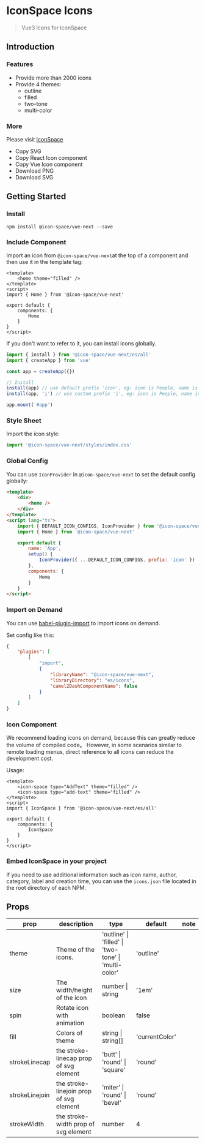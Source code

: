 # IconSpace Icons

> Vue3 Icons for IconSpace

## Introduction

### Features

-   Provide more than 2000 icons
-   Provide 4 themes:
    -   outline
    -   filled
    -   two-tone
    -   multi-color

### More

Please visit [IconSpace](https://icon-space.github.io/doc/)

-   Copy SVG
-   Copy React Icon component
-   Copy Vue Icon component
-   Download PNG
-   Download SVG

## Getting Started

### Install

```
npm install @icon-space/vue-next --save
```

### Include Component

Import an icon from `@icon-space/vue-next`at the top of a component and then use it in the template tag:

```vue
<template>
    <home theme="filled" />
</template>
<script>
import { Home } from '@icon-space/vue-next'

export default {
    components: {
        Home
    }
}
</script>
```

If you don't want to refer to it, you can install icons globally.

```typescript
import { install } from '@icon-space/vue-next/es/all'
import { createApp } from 'vue'

const app = createApp({})

// Install
install(app) // use default prefix 'icon', eg: icon is People, name is icon-people.
install(app, 'i') // use custom prefix 'i', eg: icon is People, name is i-people.

app.mount('#app')
```

### Style Sheet

Import the icon style:

```typescript
import '@icon-space/vue-next/styles/index.css'
```

### Global Config

You can use `IconProvider` in `@icon-space/vue-next` to set the default config globally:

```html
<template>
    <div>
        <home />
    </div>
</template>
<script lang="ts">
    import { DEFAULT_ICON_CONFIGS, IconProvider } from '@icon-space/vue-next'
    import { Home } from '@icon-space/vue-next'

    export default {
        name: 'App',
        setup() {
            IconProvider({ ...DEFAULT_ICON_CONFIGS, prefix: 'icon' })
        },
        components: {
            Home
        }
    }
</script>
```

### Import on Demand

You can use [babel-plugin-import](https://github.com/ant-design/babel-plugin-import) to import icons on demand.

Set config like this:

```json
{
    "plugins": [
        [
            "import",
            {
                "libraryName": "@icon-space/vue-next",
                "libraryDirectory": "es/icons",
                "camel2DashComponentName": false
            }
        ]
    ]
}
```

### Icon Component

We recommend loading icons on demand, because this can greatly reduce the volume of compiled code。
However, in some scenarios similar to remote loading menus, direct reference to all icons can reduce the development cost.

Usage:

```vue
<template>
    <icon-space type="AddText" theme="filled" />
    <icon-space type="add-text" theme="filled" />
</template>
<script>
import { IconSpace } from '@icon-space/vue-next/es/all'

export default {
    components: {
        IconSpace
    }
}
</script>
```

### Embed IconSpace in your project

If you need to use additional information such as icon name, author, category, label and creation time, you can use the `icons.json` file located in the root directory of each NPM.

## Props

| prop           | description                             | type                                                             | default        | note |
| -------------- | --------------------------------------- | ---------------------------------------------------------------- | -------------- | ---- |
| theme          | Theme of the icons.                     | 'outline' &#124; 'filled' &#124; 'two-tone' &#124; 'multi-color' | 'outline'      |
| size           | The width/height of the icon            | number &#124; string                                             | '1em'          |
| spin           | Rotate icon with animation              | boolean                                                          | false          |
| fill           | Colors of theme                         | string &#124; string[]                                           | 'currentColor' |
| strokeLinecap  | the stroke-linecap prop of svg element  | 'butt' &#124; 'round' &#124; 'square'                            | 'round'        |
| strokeLinejoin | the stroke-linejoin prop of svg element | 'miter' &#124; 'round' &#124; 'bevel'                            | 'round'        |
| strokeWidth    | the stroke-width prop of svg element    | number                                                           | 4              |
